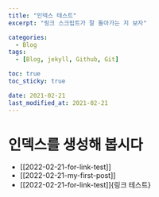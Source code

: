 ```yaml
---
title: "인덱스 테스트"
excerpt: "링크 스크립트가 잘 돌아가는 지 보자"

categories:
  - Blog
tags:
  - [Blog, jekyll, Github, Git]

toc: true
toc_sticky: true

date: 2021-02-21
last_modified_at: 2021-02-21
---
```

# 인덱스를 생성해 봅시다
* [[2022-02-21-for-link-test]]
* [[2022-02-21-my-first-post]]
* [[2022-02-21-for-link-test]]{링크 테스트}

